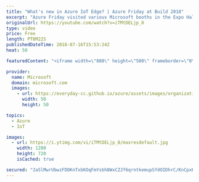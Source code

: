 ```yaml
---
title: "What's new in Azure IoT Edge? | Azure Friday at Build 2018"
excerpt: "Azure Friday visited various Microsoft booths in the Expo Hall at Build 2018 to learn what's new. In this episode, Lara Rubbelke gets an update on Azure IoT Edge from Olivier Bloch.  For more information, see:  • Azure IoT Edge overview https://aka.ms/azfr/430/01  • Azure IoT Edge docs https://aka.ms/azfr/430/02"
originalUrl: https://youtube.com/watch?v=iTMtDELjp_8
type: video
price: Free
length: PT8M22S
publishedDateTime: 2018-07-16T15:53:24Z
heat: 50

featuredContent: "<iframe width=\"800\" height=\"500\" frameborder=\"0\" src=\"https://www.youtube.com/embed/iTMtDELjp_8\" allow=\"accelerometer; autoplay; encrypted-media; gyroscope; picture-in-picture\" allowfullscreen></iframe>"

provider:
  name: Microsoft
  domain: microsoft.com
  images:
    - url: https://everyday-cc.github.io/azure/assets/images/organizations/microsoft.com-50x50.jpg
      width: 50
      height: 50

topics:
  - Azure
  - IoT

images:
  - url: https://i.ytimg.com/vi/iTMtDELjp_8/maxresdefault.jpg
    width: 1280
    height: 720
    isCached: true

secured: "2aSlMwrUbwzFDDKnTxbKOqFmYsbh8WxCZJf6qrntkemupSfdOIDhrC/KnCpxHn/MwI9+7ugyg0ke0Isa84gkjG3lYxWwT2W0FlKJGqQqpUQvyeRU2Z7rRMOmxVaQqxngo09BtHsXoFoSt6SDA+1HiVxNy2f96PIeO837R3+xPEo4p3QOJYUhIflgMQaW8zO94Lxl4x68GpdmkoaoI/M7TDWwHfG6/z5WmV1y70X8EflrZDaJVS7ORQ2P9oy2Z25aSOUztyQ3+xv8jftPdpBvPi4c0Opv8GjTmR4qltUd/J45ds5RbnQXpAVXYv3ZdKHzyP7lHzlUuXr6T1BE/RgOw6xGo82Vmm3C1ArJ5TYFWufkkkxun/aoFM/e8iqMLYB54kg3FlRRoCldOcR6zNrKhN3Qq0SU+EoTzBJkdw4KhGk=;GuDm7USGc4OVLdhSFQpi5g=="
---
```


